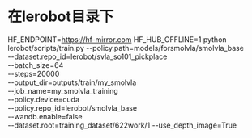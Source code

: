 # 在lerobot目录下

HF_ENDPOINT=https://hf-mirror.com 
HF_HUB_OFFLINE=1 python lerobot/scripts/train.py --policy.path=models/forsmolvla/smolvla_base \
--dataset.repo_id=lerobot/svla_so101_pickplace \
--batch_size=64  \
--steps=20000  \
--output_dir=outputs/train/my_smolvla  \
--job_name=my_smolvla_training \
--policy.device=cuda  \
--policy.repo_id=lerobot/smolvla_base \
--wandb.enable=false \
--dataset.root=training_dataset/622work/1
--use_depth_image=True
